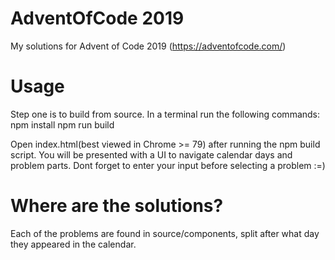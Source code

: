 # AdventOfCode 2019
My solutions for Advent of Code 2019 (https://adventofcode.com/)

# Usage
Step one is to build from source. 
In a terminal run the following commands:
    npm install
    npm run build

Open index.html(best viewed in Chrome >= 79) after running the npm build script. You will be presented with a UI to navigate calendar days and problem parts. 
Dont forget to enter your input before selecting a problem :=)

# Where are the solutions?
Each of the problems are found in source/components, split after what day they appeared in the calendar.


